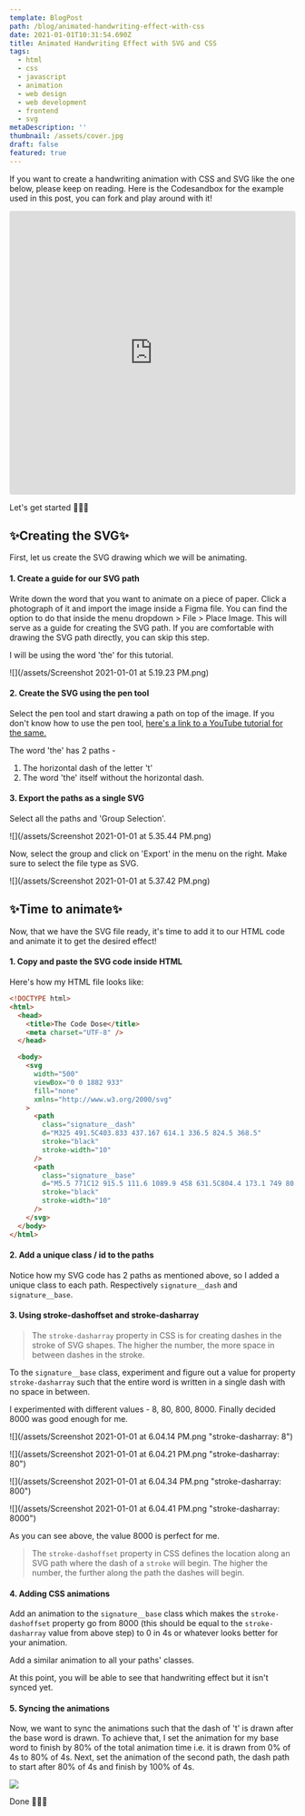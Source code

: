 ```yaml
---
template: BlogPost
path: /blog/animated-handwriting-effect-with-css
date: 2021-01-01T10:31:54.690Z
title: Animated Handwriting Effect with SVG and CSS
tags:
  - html
  - css
  - javascript
  - animation
  - web design
  - web development
  - frontend
  - svg
metaDescription: ''
thumbnail: /assets/cover.jpg
draft: false
featured: true
---
```

If you want to create a handwriting animation with CSS and SVG like the one below, please keep on reading. Here is the Codesandbox for the example used in this post, you can fork and play around with it!

<iframe src="https://codesandbox.io/embed/beautiful-kalam-6zhe0?fontsize=14&hidenavigation=1&theme=dark"
     style="width:100%; height:500px; border:0; border-radius: 4px; overflow:hidden;"
     title="beautiful-kalam-6zhe0"
     allow="accelerometer; ambient-light-sensor; camera; encrypted-media; geolocation; gyroscope; hid; microphone; midi; payment; usb; vr; xr-spatial-tracking"
     sandbox="allow-forms allow-modals allow-popups allow-presentation allow-same-origin allow-scripts"
   ></iframe>

Let's get started 🎉🎉🎉

## ✨Creating the SVG✨

First, let us create the SVG drawing which we will be animating.

#### 1. Create a guide for our SVG path

Write down the word that you want to animate on a piece of paper. Click a photograph of it and import the image inside a Figma file. You can find the option to do that inside the menu dropdown > File > Place Image. This will serve as a guide for creating the SVG path. If you are comfortable with drawing the SVG path directly, you can skip this step.

I will be using the word 'the' for this tutorial.

![](/assets/Screenshot 2021-01-01 at 5.19.23 PM.png)

#### 2. Create the SVG using the pen tool

Select the pen tool and start drawing a path on top of the image.  If you don't know how to use the pen tool, [here's a link to a YouTube tutorial for the same.](https://www.youtube.com/watch?v=5x2uHUB_pzw)

The word 'the' has 2 paths -

1. The horizontal dash of the letter 't'
2. The word 'the' itself without the horizontal dash.

#### 3. Export the paths as a single SVG

Select all the paths and 'Group Selection'.

![](/assets/Screenshot 2021-01-01 at 5.35.44 PM.png)

Now, select the group and click on 'Export' in the menu on the right. Make sure to select the file type as SVG.

![](/assets/Screenshot 2021-01-01 at 5.37.42 PM.png)

## ✨Time to animate✨

Now, that we have the SVG file ready, it's time to add it to our HTML code and animate it to get the desired effect!

#### 1. Copy and paste the SVG code inside HTML

Here's how my HTML file looks like:

```html
<!DOCTYPE html>
<html>
  <head>
    <title>The Code Dose</title>
    <meta charset="UTF-8" />
  </head>

  <body>
    <svg
      width="500"
      viewBox="0 0 1882 933"
      fill="none"
      xmlns="http://www.w3.org/2000/svg"
    >
      <path
        class="signature__dash"
        d="M325 491.5C403.833 437.167 614.1 336.5 824.5 368.5"
        stroke="black"
        stroke-width="10"
      />
      <path
        class="signature__base"
        d="M5.5 771C12 915.5 111.6 1089.9 458 631.5C804.4 173.1 749 80.8333 678 92C553.5 298.333 339.2 741 478 861C616.8 981 853.167 647 954 465C1020.67 385 1148 186.4 1124 32C1094 -161 837.5 754.5 847.5 841C857.5 927.5 888 471.5 1147.5 405C1407 338.5 1154 791 1210.5 861C1255.7 917 1329.33 871 1360.5 841C1397.17 759.833 1479.1 594.9 1513.5 584.5C1556.5 571.5 1660 674 1796.5 584.5C1905.7 512.9 1879.67 404 1853 358.5C1764.33 348.667 1576.3 389.5 1533.5 631.5C1480 934 1743 910.5 1853 771"
        stroke="black"
        stroke-width="10"
      />
    </svg>
  </body>
</html>
```

#### 2. Add a unique class / id to the paths

Notice how my SVG code has 2 paths as mentioned above, so I added a unique class to each path. Respectively `signature__dash` and `signature__base`.

#### 3. Using stroke-dashoffset and stroke-dasharray

> The `stroke-dasharray` property in CSS is for creating dashes in the stroke of SVG shapes. The higher the number, the more space in between dashes in the stroke.

To the `signature__base` class, experiment and figure out a value for property `stroke-dasharray` such that the entire word is written in a single dash with no space in between.

I experimented with different values - 8, 80, 800, 8000. Finally decided 8000 was good enough for me.

![](/assets/Screenshot 2021-01-01 at 6.04.14 PM.png "stroke-dasharray: 8")

![](/assets/Screenshot 2021-01-01 at 6.04.21 PM.png "stroke-dasharray: 80")

![](/assets/Screenshot 2021-01-01 at 6.04.34 PM.png "stroke-dasharray: 800")

![](/assets/Screenshot 2021-01-01 at 6.04.41 PM.png "stroke-dasharray: 8000")

As you can see above, the value 8000 is perfect for me.

> The `stroke-dashoffset` property in CSS defines the location along an SVG path where the dash of a `stroke` will begin. The higher the number, the further along the path the dashes will begin.

#### 4. Adding CSS animations

Add an animation to the `signature__base` class which makes the `stroke-dashoffset` property go from 8000 (this should be equal to the `stroke-dasharray` value from above step) to 0 in 4s or whatever looks better for your animation.

Add a similar animation to all your paths' classes.

At this point, you will be able to see that handwriting effect but it isn't synced yet.

#### 5. Syncing the animations

Now, we want to sync the animations such that the dash of 't' is drawn after the base word is drawn.  To achieve that, I set the animation for my base word to finish by 80% of the total animation time i.e. it is drawn from 0% of 4s to 80% of 4s.
Next, set the animation of the second path, the dash path to start after 80% of 4s and finish by 100% of 4s.

![](/assets/Animation_timeline.jpg)

Done 🎉🎉🎉
